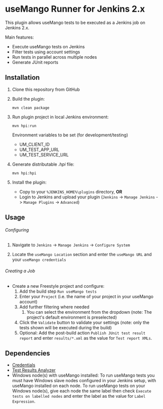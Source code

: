 # useMango Runner for Jenkins 2.x

This plugin allows useMango tests to be executed as a Jenkins job on Jenkins 2.x.

Main features:
- Execute useMango tests on Jenkins
- Filter tests using account settings
- Run tests in parallel across multiple nodes
- Generate JUnit reports
## Installation

1. Clone this repository from GitHub

2. Build the plugin:

    ```
    mvn clean package
    ```
3. Run plugin project in local Jenkins environment:
   ```
   mvn hpi:run
   ```
    Environment variables to be set (for development/testing)
     - UM_CLIENT_ID
     - UM_TEST_APP_URL
     - UM_TEST_SERVICE_URL
4. Generate distributable _.hpi_ file:
    ```
   mvn hpi:hpi
   ```
5. Install the plugin:
    - Copy to your `%JENKINS_HOME%\plugins` directory, **OR**
    - Login to Jenkins and upload your plugin (`Jenkins` -> `Manage Jenkins` -> `Manage Plugins` -> `Advanced`)

## Usage

###### Configuring

1) Navigate to `Jenkins` -> `Manage Jenkins` -> `Configure System`

2) Locate the `useMango Location` section and enter the `useMango URL` and your `useMango credentials`

###### Creating a Job

- Create a new Freestyle project and configure:
    1. Add the build step `Run useMango tests` 
    2. Enter your `Project` (i.e. the name of your project in your useMango account)
    3. Add further filtering where needed
       1. You can select the environment from the dropdown (note: The project's default environment is preselected)
    4. Click the `Validate` button to validate your settings (note: only the tests shown will be executed during the build)
    5. Optional:  Add the post-build action `Publish JUnit test result report` and enter `results/*.xml` as the value for `Test report XMLs`.

## Dependencies

 - [Credentials](https://wiki.jenkins-ci.org/display/JENKINS/Credentials+Plugin)
 - [Test Results Analyzer](https://wiki.jenkins.io/display/JENKINS/Test+Results+Analyzer+Plugin)
 - Windows node(s) with useMango installed: To run useMango tests you must have Windows slave nodes configured in your Jenkins setup, with useMango installed on each node.  To run useMango tests on your Windows node(s), give each node the same label then check `Execute tests on labelled nodes` and enter the label as the value for `Label Expression`.